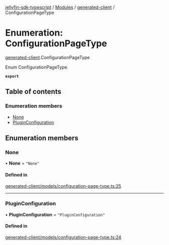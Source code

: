 [jellyfin-sdk-typescript](../README.md) / [Modules](../modules.md) / [generated-client](../modules/generated_client.md) / ConfigurationPageType

# Enumeration: ConfigurationPageType

[generated-client](../modules/generated_client.md).ConfigurationPageType

Enum ConfigurationPageType.

**`export`**

## Table of contents

### Enumeration members

- [None](generated_client.ConfigurationPageType.md#none)
- [PluginConfiguration](generated_client.ConfigurationPageType.md#pluginconfiguration)

## Enumeration members

### None

• **None** = `"None"`

#### Defined in

[generated-client/models/configuration-page-type.ts:25](https://github.com/thornbill/jellyfin-sdk-typescript/blob/7534c86/src/generated-client/models/configuration-page-type.ts#L25)

___

### PluginConfiguration

• **PluginConfiguration** = `"PluginConfiguration"`

#### Defined in

[generated-client/models/configuration-page-type.ts:24](https://github.com/thornbill/jellyfin-sdk-typescript/blob/7534c86/src/generated-client/models/configuration-page-type.ts#L24)
